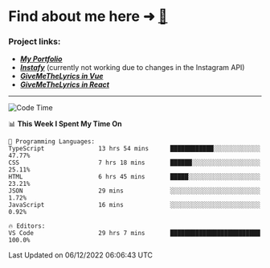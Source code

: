 # Find about me here ➜ [🧑](https://pauabella.dev)

### Project links:
- ***[My Portfolio](https://pauabella.dev)***
- ***[Instafy](https://instafy.me)*** (currently not working due to changes in the Instagram API)
- ***[GiveMeTheLyrics in Vue](https://lyrics.pauabella.dev)***
- ***[GiveMeTheLyrics in React](https://pauabella.dev/GiveMeTheLyrics)***

---
<!--START_SECTION:waka-->
![Code Time](http://img.shields.io/badge/Code%20Time-1%2C715%20hrs%2055%20mins-blue)

📊 **This Week I Spent My Time On** 

```text
💬 Programming Languages: 
TypeScript               13 hrs 54 mins      ████████████░░░░░░░░░░░░░   47.77% 
CSS                      7 hrs 18 mins       ██████░░░░░░░░░░░░░░░░░░░   25.11% 
HTML                     6 hrs 45 mins       █████░░░░░░░░░░░░░░░░░░░░   23.21% 
JSON                     29 mins             ░░░░░░░░░░░░░░░░░░░░░░░░░   1.72% 
JavaScript               16 mins             ░░░░░░░░░░░░░░░░░░░░░░░░░   0.92%

🔥 Editors: 
VS Code                  29 hrs 7 mins       █████████████████████████   100.0%

```


 Last Updated on 06/12/2022 06:06:43 UTC
<!--END_SECTION:waka-->
